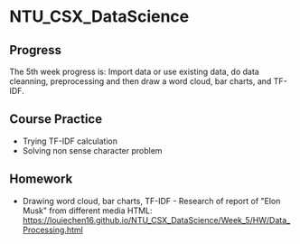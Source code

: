 # NTU_CSX_DataScience

## Progress
The 5th week progress is: Import data or use existing data, do data cleanning, preprocessing and then draw a word cloud, bar charts, and TF-IDF.

## Course Practice
* Trying TF-IDF calculation
* Solving non sense character problem

## Homework
* Drawing word cloud, bar charts, TF-IDF - Research of report of "Elon Musk" from different media 
HTML: https://louiechen16.github.io/NTU_CSX_DataScience/Week_5/HW/Data_Processing.html
